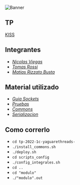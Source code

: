 
![Banner](https://user-images.githubusercontent.com/62635603/178380124-a8ac6369-8065-46e7-b807-cb4936ee24e2.png)


## TP
[KISS]: https://docs.google.com/document/d/17WP76Vsi6ZrYlpYT8xOPXzLf42rQgtyKsOdVkyL5Jj0/edit

[KISS]

## Integrantes
[_Nicolas Viegas_]: https://github.com/nicolasviegas
[_Tomas Rossi_]: https://github.com/TomasR264
[_Matias Rizzato Busta_]: https://github.com/matiasrizzatobusta

* [_Nicolas Viegas_] 
* [_Tomas Rossi_]
* [_Matias Rizzato Busta_]


## Material utilizado
[_Guia Sockets_]:https://docs.google.com/document/d/17E5ge5eC6wRAeh5AWETRBB7UrmqBQ6i0JjfUD7KRY68/edit
[_Pruebas_]: https://docs.google.com/document/d/1SBBTCweMCiBg6TPTt7zxdinRh4ealRasbu0bVlkty5o/edit
[_Commons_]: https://github.com/sisoputnfrba/so-commons-library
[_Serializacion_]:https://docs.google.com/presentation/d/1-S30Imgw-4KxIyHK-p7kO07UZdY7OGrLTXSGhfkl1Ug/edit#slide=id.p1

* [_Guia Sockets_]
* [_Pruebas_]
* [_Commons_]
* [_Serializacion_]


## Como correrlo
* ``cd tp-2022-1c-yaguarethreads-``
* ``./install_commons.sh``
* ``./deploy.sh``
* ``cd scripts_config``
* ``./config_integrales.sh``
* ``cd ..``
* ``cd "modulo"``
* ``./"modulo".out``
